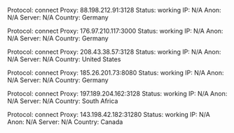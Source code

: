 Protocol: connect
Proxy: 88.198.212.91:3128
Status: working
IP: N/A
Anon: N/A
Server: N/A
Country: Germany

Protocol: connect
Proxy: 176.97.210.117:3000
Status: working
IP: N/A
Anon: N/A
Server: N/A
Country: Germany

Protocol: connect
Proxy: 208.43.38.57:3128
Status: working
IP: N/A
Anon: N/A
Server: N/A
Country: United States

Protocol: connect
Proxy: 185.26.201.73:8080
Status: working
IP: N/A
Anon: N/A
Server: N/A
Country: Germany

Protocol: connect
Proxy: 197.189.204.162:3128
Status: working
IP: N/A
Anon: N/A
Server: N/A
Country: South Africa

Protocol: connect
Proxy: 143.198.42.182:31280
Status: working
IP: N/A
Anon: N/A
Server: N/A
Country: Canada

